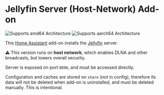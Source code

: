 # Jellyfin Server (Host-Network) Add-on

![Supports amd64 Architecture][amd64-shield]
![Supports aarch64 Architecture][aarch64-shield]

[aarch64-shield]: https://img.shields.io/badge/aarch64-yes-green.svg
[amd64-shield]: https://img.shields.io/badge/amd64-yes-green.svg

This [Home Assistant](https://www.home-assistant.io/addons/) add-on installs the
[Jellyfin](https://jellyfin.org/) server. 

⚠️ This version runs on **host network**, which enables DLNA and other broadcasts, but lowers overall security.

Server is exposed on port `8096`, and must be accessed directly.

Configuration and caches are stored on `share` (not in config), therefore
its data will not be deleted when add-on is uninstalled, and must be deleted
manually. This is intentional.
